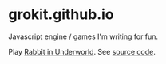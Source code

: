 # grokit.github.io

Javascript engine / games I'm writing for fun.

Play [Rabbit in Underworld](https://grokit.github.io/rabbit_in_underworld). See [source code](https://github.com/grokit/grokit.github.io/tree/master/rabbit_in_underworld).
